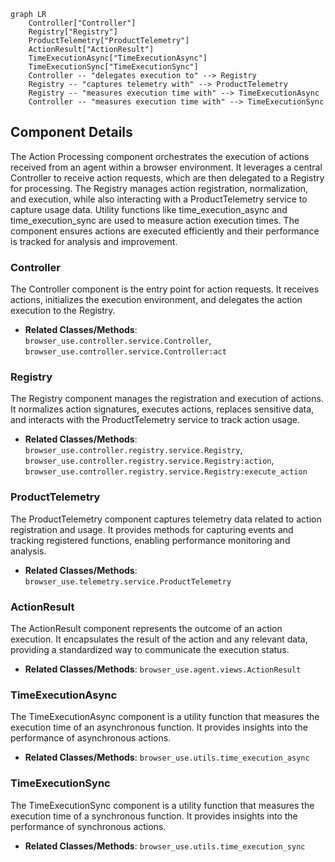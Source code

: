 ```mermaid
graph LR
    Controller["Controller"]
    Registry["Registry"]
    ProductTelemetry["ProductTelemetry"]
    ActionResult["ActionResult"]
    TimeExecutionAsync["TimeExecutionAsync"]
    TimeExecutionSync["TimeExecutionSync"]
    Controller -- "delegates execution to" --> Registry
    Registry -- "captures telemetry with" --> ProductTelemetry
    Registry -- "measures execution time with" --> TimeExecutionAsync
    Controller -- "measures execution time with" --> TimeExecutionSync
```

## Component Details

The Action Processing component orchestrates the execution of actions received from an agent within a browser environment. It leverages a central Controller to receive action requests, which are then delegated to a Registry for processing. The Registry manages action registration, normalization, and execution, while also interacting with a ProductTelemetry service to capture usage data. Utility functions like time_execution_async and time_execution_sync are used to measure action execution times. The component ensures actions are executed efficiently and their performance is tracked for analysis and improvement.

### Controller
The Controller component is the entry point for action requests. It receives actions, initializes the execution environment, and delegates the action execution to the Registry.
- **Related Classes/Methods**: `browser_use.controller.service.Controller`, `browser_use.controller.service.Controller:act`

### Registry
The Registry component manages the registration and execution of actions. It normalizes action signatures, executes actions, replaces sensitive data, and interacts with the ProductTelemetry service to track action usage.
- **Related Classes/Methods**: `browser_use.controller.registry.service.Registry`, `browser_use.controller.registry.service.Registry:action`, `browser_use.controller.registry.service.Registry:execute_action`

### ProductTelemetry
The ProductTelemetry component captures telemetry data related to action registration and usage. It provides methods for capturing events and tracking registered functions, enabling performance monitoring and analysis.
- **Related Classes/Methods**: `browser_use.telemetry.service.ProductTelemetry`

### ActionResult
The ActionResult component represents the outcome of an action execution. It encapsulates the result of the action and any relevant data, providing a standardized way to communicate the execution status.
- **Related Classes/Methods**: `browser_use.agent.views.ActionResult`

### TimeExecutionAsync
The TimeExecutionAsync component is a utility function that measures the execution time of an asynchronous function. It provides insights into the performance of asynchronous actions.
- **Related Classes/Methods**: `browser_use.utils.time_execution_async`

### TimeExecutionSync
The TimeExecutionSync component is a utility function that measures the execution time of a synchronous function. It provides insights into the performance of synchronous actions.
- **Related Classes/Methods**: `browser_use.utils.time_execution_sync`